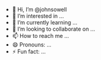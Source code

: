- 👋 Hi, I’m @johnsowell
- 👀 I’m interested in ...
- 🌱 I’m currently learning ...
- 💞️ I’m looking to collaborate on ...
- 📫 How to reach me ...
- 😄 Pronouns: ...
- ⚡ Fun fact: ...

<!---
johnsowell/johnsowell is a ✨ special ✨ repository because its `README.md` (this file) appears on your GitHub profile.
You can click the Preview link to take a look at your changes.
--->
